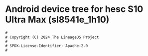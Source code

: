 # Android device tree for hesc S10 Ultra Max (sl8541e_1h10)

```
#
# Copyright (C) 2024 The LineageOS Project
#
# SPDX-License-Identifier: Apache-2.0
#
```
